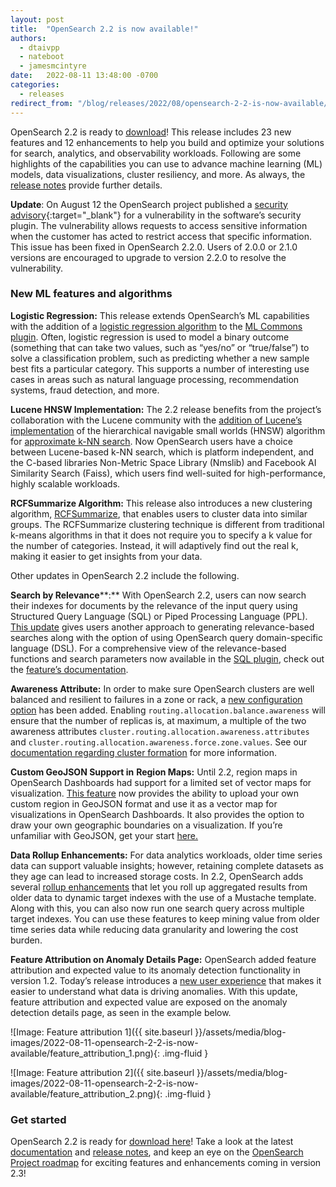 ```yaml
---
layout: post
title:  "OpenSearch 2.2 is now available!"
authors:
  - dtaivpp
  - nateboot
  - jamesmcintyre
date:   2022-08-11 13:48:00 -0700
categories:
  - releases
redirect_from: "/blog/releases/2022/08/opensearch-2-2-is-now-available/"
---
```


OpenSearch 2.2 is ready to [download](https://opensearch.org/downloads.html)! This release includes 23 new features and 12 enhancements to help you build and optimize your solutions for search, analytics, and observability workloads. Following are some highlights of the capabilities you can use to advance machine learning (ML) models, data visualizations, cluster resiliency, and more. As always, the [release notes](https://github.com/opensearch-project/opensearch-build/blob/main/release-notes/opensearch-release-notes-2.2.0.md) provide further details.

**Update**: On August 12 the OpenSearch project published a [security advisory](https://github.com/opensearch-project/security/security/advisories/GHSA-f4qr-f4xx-hjxw){:target="_blank"} for a vulnerability in the software’s security plugin. The vulnerability allows requests to access sensitive information when the customer has acted to restrict access that specific information. This issue has been fixed in OpenSearch 2.2.0. Users of 2.0.0 or 2.1.0 versions are encouraged to upgrade to version 2.2.0 to resolve the vulnerability.

### New ML features and algorithms

**Logistic Regression:** This release extends OpenSearch’s ML capabilities with the addition of a [logistic regression algorithm](https://github.com/opensearch-project/ml-commons/issues/318) to the [ML Commons plugin](https://opensearch.org/docs/latest/ml-commons-plugin/index/). Often, logistic regression is used to model a binary outcome (something that can take two values, such as “yes/no” or “true/false”) to solve a classification problem, such as predicting whether a new sample best fits a particular category. This supports a number of interesting use cases in areas such as natural language processing, recommendation systems, fraud detection, and more.

**Lucene HNSW Implementation:** The 2.2 release benefits from the project’s collaboration with the Lucene community with the [addition of Lucene’s implementation](https://github.com/opensearch-project/k-NN/issues/380) of the hierarchical navigable small worlds (HNSW) algorithm for [approximate k-NN search](https://opensearch.org/docs/latest/search-plugins/knn/approximate-knn/). Now OpenSearch users have a choice between Lucene-based k-NN search, which is platform independent, and the C-based libraries Non-Metric Space Library (Nmslib) and Facebook AI Similarity Search (Faiss), which users find well-suited for high-performance, highly scalable workloads.

**RCFSummarize Algorithm:** This release also introduces a new clustering algorithm, [RCFSummarize](https://github.com/opensearch-project/ml-commons/issues/356), that enables users to cluster data into similar groups. The RCFSummarize clustering technique is different from traditional k-means algorithms in that it does not require you to specify a k value for the number of categories. Instead, it will adaptively find out the real k, making it easier to get insights from your data.

Other updates in OpenSearch 2.2 include the following.

**Search by Relevance****:** With OpenSearch 2.2, users can now search their indexes for documents by the relevance of the input query using Structured Query Language (SQL) or Piped Processing Language (PPL). [This update](https://github.com/opensearch-project/sql/issues/182) gives users another approach to generating relevance-based searches along with the option of using OpenSearch query domain-specific language (DSL). For a comprehensive view of the relevance-based functions and search parameters now available in the [SQL plugin](https://opensearch.org/docs/latest/search-plugins/sql/index/), check out the [feature’s documentation](https://github.com/opensearch-project/sql/blob/main/docs/user/ppl/functions/relevance.rst). 

**Awareness Attribute:** In order to make sure OpenSearch clusters are well balanced and resilient to failures in a zone or rack, a [new configuration option](https://github.com/opensearch-project/OpenSearch/issues/3367) has been added. Enabling `routing.allocation.balance.awareness` will ensure that the number of replicas is, at maximum, a multiple of the two awareness attributes `cluster.routing.allocation.awareness.attributes` and `cluster.routing.allocation.awareness.force.zone.values`. See our [documentation regarding cluster formation](https://opensearch.org/docs/latest/opensearch/cluster/#advanced-step-6-configure-shard-allocation-awareness-or-forced-awareness) for more information.

**Custom GeoJSON Support in** **Region Maps:** Until 2.2, region maps in OpenSearch Dashboards had support for a limited set of vector maps for visualization. [This feature](https://github.com/opensearch-project/geospatial/issues/122) now provides the ability to upload your own custom region in GeoJSON format and use it as a vector map for visualizations in OpenSearch Dashboards. It also provides the option to draw your own geographic boundaries on a visualization. If you’re unfamiliar with GeoJSON, get your start [here.](https://geojson.org/)

**Data Rollup Enhancements:** For data analytics workloads, older time series data can support valuable insights; however, retaining complete datasets as they age can lead to increased storage costs. In 2.2, OpenSearch adds several [rollup enhancements](https://github.com/opensearch-project/index-management/issues/408) that let you roll up aggregated results from older data to dynamic target indexes with the use of a Mustache template. Along with this, you can also now run one search query across multiple target indexes. You can use these features to keep mining value from older time series data while reducing data granularity and lowering the cost burden.

**Feature Attribution on Anomaly Details Page:** OpenSearch added feature attribution and expected value to its anomaly detection functionality in version 1.2. Today’s release introduces a [new user experience](https://github.com/opensearch-project/anomaly-detection/issues/299) that makes it easier to understand what data is driving anomalies. With this update, feature attribution and expected value are exposed on the anomaly detection details page, as seen in the example below.

![Image: Feature attribution 1]({{ site.baseurl }}/assets/media/blog-images/2022-08-11-opensearch-2-2-is-now-available/feature_attribution_1.png){: .img-fluid }

![Image: Feature attribution 2]({{ site.baseurl }}/assets/media/blog-images/2022-08-11-opensearch-2-2-is-now-available/feature_attribution_2.png){: .img-fluid }

### Get started

OpenSearch 2.2 is ready for [download here](https://opensearch.org/downloads.html)! Take a look at the latest [documentation](https://opensearch.org/docs/latest) and [release notes](https://github.com/opensearch-project/opensearch-build/blob/main/release-notes/opensearch-release-notes-2.2.0.md), and keep an eye on the [OpenSearch Project roadmap](https://github.com/orgs/opensearch-project/projects/220) for exciting features and enhancements coming in version 2.3!
